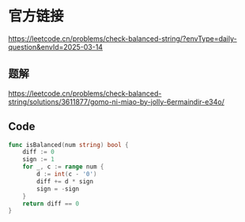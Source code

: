 # 官方链接
https://leetcode.cn/problems/check-balanced-string/?envType=daily-question&envId=2025-03-14



## 题解
https://leetcode.cn/problems/check-balanced-string/solutions/3611877/gomo-ni-miao-by-jolly-6ermaindir-e34o/



## Code

```go
func isBalanced(num string) bool {
    diff := 0
    sign := 1
    for _, c := range num {
        d := int(c - '0')
        diff += d * sign
        sign = -sign
    }
    return diff == 0
}
```

